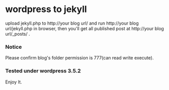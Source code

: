# wordpress to jekyll

upload jekyll.php to http://your blog url/ and run http://your blog url/jekyll.php in browser, then you'll get all published post at http://your blog url/_posts/ .

### Notice
Please confirm blog's folder permission is 777(can read write execute). 

### Tested under wordpress 3.5.2
Enjoy It.
